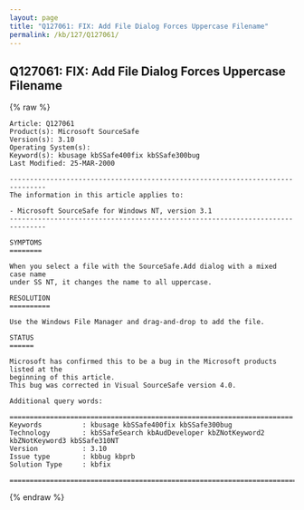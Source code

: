 ```yaml
---
layout: page
title: "Q127061: FIX: Add File Dialog Forces Uppercase Filename"
permalink: /kb/127/Q127061/
---
```


## Q127061: FIX: Add File Dialog Forces Uppercase Filename

{% raw %}

	Article: Q127061
	Product(s): Microsoft SourceSafe
	Version(s): 3.10
	Operating System(s): 
	Keyword(s): kbusage kbSSafe400fix kbSSafe300bug
	Last Modified: 25-MAR-2000
	
	-------------------------------------------------------------------------------
	The information in this article applies to:
	
	- Microsoft SourceSafe for Windows NT, version 3.1 
	-------------------------------------------------------------------------------
	
	SYMPTOMS
	========
	
	When you select a file with the SourceSafe.Add dialog with a mixed case name
	under SS NT, it changes the name to all uppercase.
	
	RESOLUTION
	==========
	
	Use the Windows File Manager and drag-and-drop to add the file.
	
	STATUS
	======
	
	Microsoft has confirmed this to be a bug in the Microsoft products listed at the
	beginning of this article.
	This bug was corrected in Visual SourceSafe version 4.0.
	
	Additional query words:
	
	======================================================================
	Keywords          : kbusage kbSSafe400fix kbSSafe300bug 
	Technology        : kbSSafeSearch kbAudDeveloper kbZNotKeyword2 kbZNotKeyword3 kbSSafe310NT
	Version           : 3.10
	Issue type        : kbbug kbprb
	Solution Type     : kbfix
	
	=============================================================================
	

{% endraw %}
